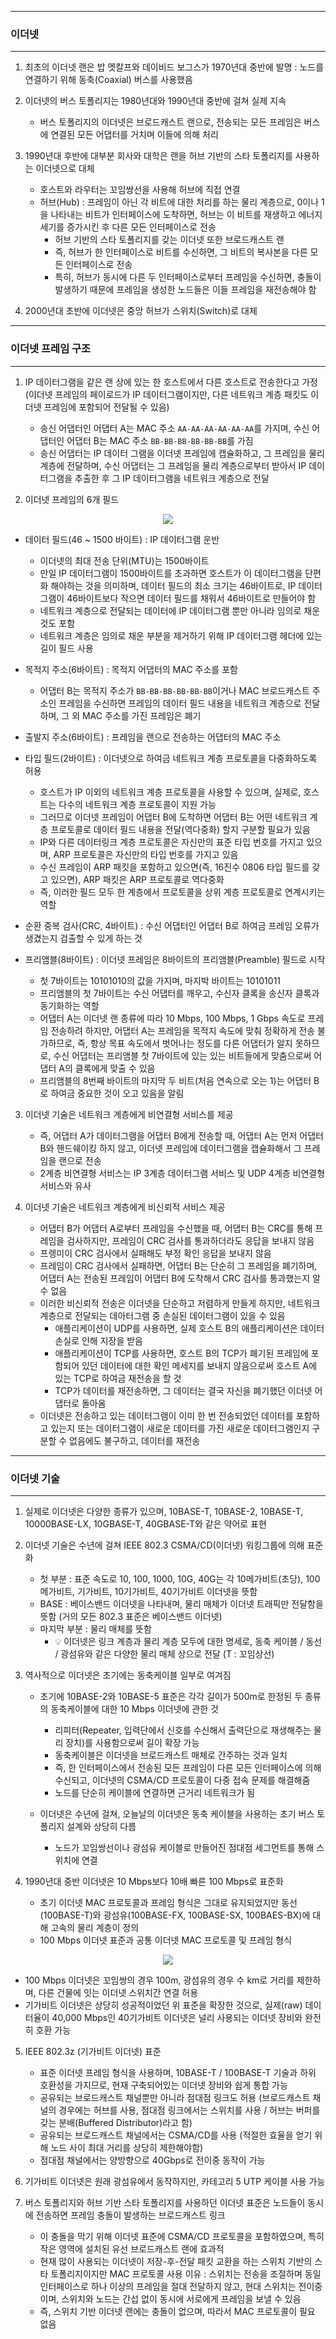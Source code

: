 -----
### 이더넷
-----
1. 최초의 이더넷 랜은 밥 멧칼프와 데이비드 보그스가 1970년대 중반에 발명 : 노드를 연결하기 위해 동축(Coaxial) 버스를 사용했음
2. 이더넷의 버스 토폴리지는 1980년대와 1990년대 중반에 걸쳐 실제 지속
   - 버스 토폴리지의 이더넷은 브로드캐스트 랜으로, 전송되는 모든 프레임은 버스에 연결된 모든 어댑터를 거치며 이들에 의해 처리
3. 1990년대 후반에 대부분 회사와 대학은 랜을 허브 기반의 스타 토폴리지를 사용하는 이더넷으로 대체
   - 호스트와 라우터는 꼬임쌍선을 사용해 허브에 직접 연결
   - 허브(Hub) : 프레임이 아닌 각 비트에 대한 처리를 하는 물리 계층으로, 0이나 1을 나타내는 비트가 인터페이스에 도착하면, 허브는 이 비트를 재생하고 에너지 세기를 증가시킨 후 다른 모든 인터페이스로 전송
     + 허브 기반의 스타 토폴리지를 갖는 이더넷 또한 브로드캐스트 랜
     + 즉, 허브가 한 인터페이스로 비트를 수신하면, 그 비트의 복사본을 다른 모든 인터페이스로 전송
     + 특히, 허브가 동시에 다른 두 인터페이스로부터 프레임을 수신하면, 충돌이 발생하기 때문에 프레임을 생성한 노드들은 이들 프레임을 재전송해야 함

4. 2000년대 초반에 이더넷은 중앙 허브가 스위치(Switch)로 대체

-----
### 이더넷 프레임 구조
-----
1. IP 데이터그램을 같은 랜 상에 있는 한 호스트에서 다른 호스트로 전송한다고 가정 (이더넷 프레임의 페이로드가 IP 데이터그램이지만, 다른 네트워크 계층 패킷도 이더넷 프레임에 포함되어 전달될 수 있음)
   - 송신 어댑터인 어댑터 A는 MAC 주소 ```AA-AA-AA-AA-AA-AA```를 가지며, 수신 어댑터인 어댑터 B는 MAC 주소 ```BB-BB-BB-BB-BB-BB```를 가짐
   - 송신 어댑터는 IP 데이터 그램을 이더넷 프레임에 캡슐화하고, 그 프레임을 물리 계층에 전달하며, 수신 어댑터는 그 프레임을 물리 계층으로부터 받아서 IP 데이터그램을 추출한 후 그 IP 데이터그램을 네트워크 계층으로 전달

2. 이더넷 프레임의 6개 필드
<div align="center">
<img src="https://github.com/user-attachments/assets/7651fb88-b269-45cd-8f91-745101883a1b">
</div>

  - 데이터 필드(46 ~ 1500 바이트) : IP 데이터그램 운반
    + 이더넷의 최대 전송 단위(MTU)는 1500바이트
    + 만일 IP 데이터그램이 1500바이트를 초과하면 호스트가 이 데이터그램을 단편화 해야하는 것을 의미하며, 데이터 필드의 최소 크기는 46바이트로, IP 데이터그램이 46바이트보다 작으면 데이터 필드를 채워서 46바이트로 만들어야 함
    + 네트워크 계층으로 전달되는 데이터에 IP 데이터그램 뿐만 아니라 임의로 채운 것도 포함
    + 네트워크 계층은 임의로 채운 부분을 제거하기 위해 IP 데이터그램 헤더에 있는 길이 필드 사용

  - 목적지 주소(6바이트) : 목적지 어댑터의 MAC 주소를 포함
    + 어댑터 B는 목적지 주소가 ```BB-BB-BB-BB-BB-BB```이거나 MAC 브로드캐스트 주소인 프레임을 수신하면 프레임의 데이터 필드 내용을 네트워크 계층으로 전달하며, 그 외 MAC 주소를 가진 프레임은 폐기

  - 출발지 주소(6바이트) : 프레임을 랜으로 전송하는 어댑터의 MAC 주소
  - 타입 필드(2바이트) : 이더넷으로 하여금 네트워크 계층 프로토콜을 다중화하도록 허용
    + 호스트가 IP 이외의 네트워크 계층 프로토콜을 사용할 수 있으며, 실제로, 호스트는 다수의 네트워크 계층 프로토콜이 지원 가능
    + 그러므로 이더넷 프레임이 어댑터 B에 도착하면 어댑터 B는 어떤 네트워크 계층 프로토콜로 데이터 필드 내용을 전달(역다중화) 할지 구분할 필요가 있음
    + IP와 다른 데이터링크 계층 프로토콜은 자신만의 표준 타입 번호를 가지고 있으며, ARP 프로토콜은 자신만의 타입 번호를 가지고 있음
    + 수신 프레임이 ARP 패킷을 포함하고 있으면(즉, 16진수 0806 타입 필드를 갖고 있으면), ARP 패킷은 ARP 프로토콜로 역다중화
    + 즉, 이러한 필드 모두 한 계층에서 프로토콜을 상위 계층 프로토콜로 연계시키는 역할

  - 순환 중복 검사(CRC, 4바이트) : 수신 어댑터인 어댑터 B로 하여금 프레임 오류가 생겼는지 검출할 수 있게 하는 것
  - 프리앰블(8바이트) : 이더넷 프레임은 8바이트의 프리앰블(Preamble) 필드로 시작
    + 첫 7바이트는 10101010의 값을 가지며, 마지박 바이트는 10101011
    + 프리앰블의 첫 7바이트는 수신 어댑터를 깨우고, 수신자 클록을 송신자 클록과 동기화하는 역할
    + 어댑터 A는 이더넷 랜 종류에 따라 10 Mbps, 100 Mbps, 1 Gbps 속도로 프레임 전송하려 하지만, 어댑터 A는 프레임을 목적지 속도에 맞춰 정확하게 전송 불가하므로, 즉, 항상 목표 속도에서 벗어나는 정도를 다른 어댑터가 알지 못하므로, 수신 어댑터는 프리앰블 첫 7바이트에 있는 있는 비트들에게 맞춤으로써 어댑터 A의 클록에게 맞출 수 있음
    + 프리앰블의 8번째 바이트의 마지막 두 비트(처음 연속으로 오는 1)는 어댑터 B로 하여금 중요한 것이 오고 있음을 알림

3. 이더넷 기술은 네트워크 계층에게 비연결형 서비스를 제공
   - 즉, 어댑터 A가 데이터그램을 어댑터 B에게 전송할 때, 어댑터 A는 먼저 어댑터 B와 핸드쉐이킹 하지 않고, 이더넷 프레임에 데이터그램을 캡슐화해서 그 프레임을 랜으로 전송
   - 2계층 비연결형 서비스는 IP 3계층 데이터그램 서비스 및 UDP 4계층 비연결형 서비스와 유사

4. 이더넷 기술은 네트워크 계층에게 비신뢰적 서비스 제공
   - 어댑터 B가 어댑터 A로부터 프레임을 수신했을 때, 어댑터 B는 CRC를 통해 프레임을 검사하지만, 프레임이 CRC 검사를 통과하더라도 응답을 보내지 않음
   - 프렝미이 CRC 검사에서 실패해도 부정 확인 응답을 보내지 않음
   - 프레임이 CRC 검사에서 실패하면, 어댑터 B는 단순히 그 프레임을 폐기하며, 어댑터 A는 전송된 프레임이 어댑터 B에 도착해서 CRC 검사를 통과했는지 알 수 없음
   - 이러한 비신뢰적 전송은 이더넷을 단순하고 저렴하게 만들게 하지만, 네트워크 계층으로 전달되는 데아터그램 중 손실된 데이터그램이 있을 수 있음
     + 애플리케이션이 UDP를 사용하면, 실제 호스트 B의 애플리케이션은 데이터 손실로 인해 지장을 받음
     + 애플리케이션이 TCP를 사용하면, 호스트 B의 TCP가 폐기된 프레임에 포함되어 있던 데이터에 대한 확인 메세지를 보내지 않음으로써 호스트 A에 있는 TCP로 하여금 재전송을 할 것
     + TCP가 데이터를 재전송하면, 그 데이터는 결국 자신을 폐기했던 이더넷 어댑터로 돌아옴
   - 이더넷은 전송하고 있는 데이터그램이 이미 한 번 전송되었던 데이터를 포함하고 있는지 또는 데이터그램이 새로운 데이터를 가진 새로운 데이터그램인지 구분할 수 없음에도 불구하고, 데이터를 재전송

-----
### 이더넷 기술
-----
1. 실제로 이더넷은 다양한 종류가 있으며, 10BASE-T, 10BASE-2, 10BASE-T, 10000BASE-LX, 10GBASE-T, 40GBASE-T와 같은 약어로 표현
2. 이더넷 기술은 수년에 걸쳐 IEEE 802.3 CSMA/CD(이더넷) 워킹그룹에 의해 표준화
   - 첫 부분 : 표준 속도로 10, 100, 1000, 10G, 40G는 각 10메가비트(초당), 100메가비트, 기가비트, 10기가비트, 40기가비트 이더넷을 뜻함
   - BASE : 베이스밴드 이더넷을 나타내며, 물리 매체가 이더넷 트래픽만 전달함을 뜻함 (거의 모든 802.3 표준은 베이스밴드 이더넷)
   - 마지막 부분 : 물리 매체를 뜻함
     + 💡 이더넷은 링크 계층과 물리 계층 모두에 대한 명세로, 동축 케이블 / 동선 / 광섬유와 같은 다양한 물리 매체 상으로 전달 (T : 꼬임상선)

3. 역사적으로 이더넷은 초기에는 동축케이블 일부로 여겨짐
   - 초기에 10BASE-2와 10BASE-5 표준은 각각 길이가 500m로 한정된 두 종류의 동축케이블에 대한 10 Mbps 이더넷에 관한 것
     + 리피터(Repeater, 입력단에서 신호를 수신해서 출력단으로 재생해주는 물리 장치)를 사용함으로써 길이 확장 가능
     + 동축케이블은 이더넷을 브로드캐스트 매체로 간주하는 것과 일치
     + 즉, 한 인터페이스에서 전송된 모든 프레임이 다른 모든 인터페이스에 의해 수신되고, 이더넷의 CSMA/CD 프로토콜이 다중 접속 문제를 해결해줌
     + 노드를 단순히 케이블에 연결하면 근거리 네트워크가 됨

   - 이더넷은 수년에 걸쳐, 오늘날의 이더넷은 동축 케이블을 사용하는 초기 버스 토폴리지 설계와 상당히 다름
     + 노드가 꼬임쌍선이나 광섬유 케이블로 만들어진 점대점 세그먼트를 통해 스위치에 연결

4. 1990년대 중반 이더넷은 10 Mbps보다 10배 빠른 100 Mbps로 표준화
   - 초기 이더넷 MAC 프로토콜과 프레임 형식은 그대로 유지되었지만 동선(100BASE-T)와 광섬유(100BASE-FX, 100BASE-SX, 100BAES-BX)에 대해 고속의 물리 계층이 정의
   - 100 Mbps 이더넷 표준과 공통 이더넷 MAC 프로토콜 및 프레임 형식
<div align="center">
<img src="https://github.com/user-attachments/assets/9e381993-1900-4fec-bb6a-8f702a905aa1">
</div>

   - 100 Mbps 이더넷은 꼬임쌍의 경우 100m, 광섬유의 경우 수 km로 거리를 제한하며, 다른 건물에 잇는 이더넷 스위치간 연결 허용
   - 기가비트 이더넷은 상당히 성공적이었던 위 표준을 확장한 것으로, 실제(raw) 데이터율이 40,000 Mbps인 40기가비트 이더넷은 널리 사용되는 이더넷 장비와 완전히 호환 가능

5. IEEE 802.3z (기가비트 이더넷) 표준
   - 표준 이더넷 프레임 형식을 사용하며, 10BASE-T / 100BASE-T 기술과 하위 호환성을 가지므로, 현재 구축되어있는 이더넷 장비와 쉽게 통합 가능
   - 공유되는 브로드캐스트 채널뿐만 아니라 점대점 링크도 허용 (브로드캐스트 채널의 경우에는 허브를 사용, 점대점 링크에서는 스위치를 사용 / 허브는 버퍼를 갖는 분배(Buffered Distributor)라고 함)
   - 공유되는 브로드캐스트 채널에서는 CSMA/CD를 사용 (적절한 효율을 얻기 위해 노드 사이 최대 거리를 상당히 제한해야함)
   - 점대점 채널에서는 양방향으로 40Gbps로 전이중 동작이 가능

6. 기가비트 이더넷은 원래 광섬유에서 동작하지만, 카테고리 5 UTP 케이블 사용 가능
7. 버스 토폴리지와 허브 기반 스타 토폴리지를 사용하던 이더넷 표준은 노드들이 동시에 전송하면 프레임 충돌이 발생하는 브로드캐스트 링크
   - 이 충돌을 막기 위해 이더넷 표준에 CSMA/CD 프로토콜을 포함하였으며, 특히 작은 영역에 설치된 유선 브로드캐스트 랜에 효과적
   - 현재 많이 사용되는 이더넷이 저장-후-전달 패킷 교환을 하는 스위치 기반의 스타 토폴리지이지만 MAC 프로토콜 사용 이유 : 스위치는 전송을 조절하며 동일 인터페이스로 하나 이상의 프레임을 절대 전달하지 않고, 현대 스위치는 전이중이며, 스위치와 노드는 간섭 없이 동시에 서로에게 프레임을 보낼 수 있음
   - 즉, 스위치 기반 이더넷 랜에는 충돌이 없으며, 따라서 MAC 프로토콜이 필요 없음
